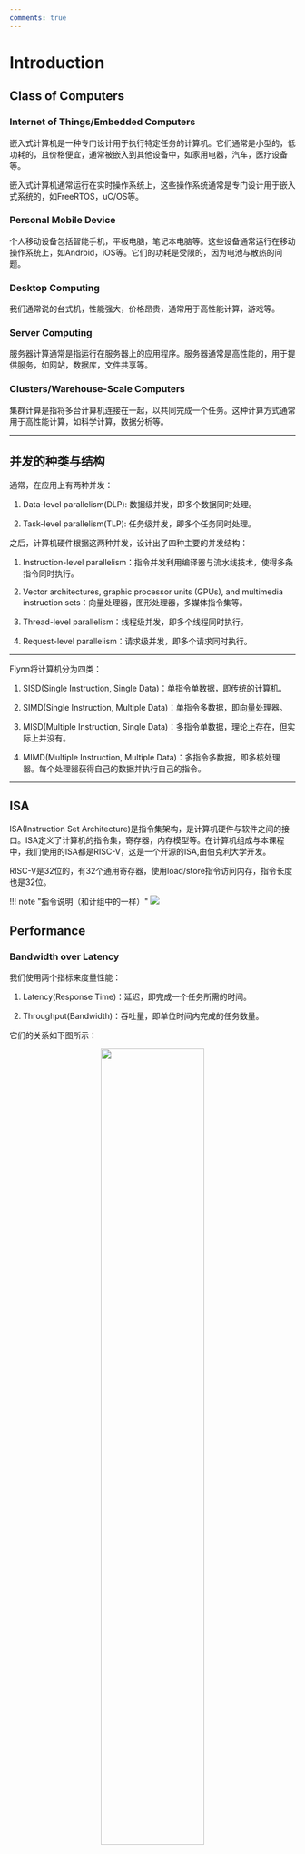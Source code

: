 ```yaml
---
comments: true
---
```


# Introduction

## Class of Computers

### Internet of Things/Embedded Computers

嵌入式计算机是一种专门设计用于执行特定任务的计算机。它们通常是小型的，低功耗的，且价格便宜，通常被嵌入到其他设备中，如家用电器，汽车，医疗设备等。

嵌入式计算机通常运行在实时操作系统上，这些操作系统通常是专门设计用于嵌入式系统的，如FreeRTOS，uC/OS等。

### Personal Mobile Device

个人移动设备包括智能手机，平板电脑，笔记本电脑等。这些设备通常运行在移动操作系统上，如Android，iOS等。它们的功耗是受限的，因为电池与散热的问题。

### Desktop Computing

我们通常说的台式机，性能强大，价格昂贵，通常用于高性能计算，游戏等。

### Server Computing

服务器计算通常是指运行在服务器上的应用程序。服务器通常是高性能的，用于提供服务，如网站，数据库，文件共享等。

### Clusters/Warehouse-Scale Computers

集群计算是指将多台计算机连接在一起，以共同完成一个任务。这种计算方式通常用于高性能计算，如科学计算，数据分析等。

---

## 并发的种类与结构

通常，在应用上有两种并发：

1. Data-level parallelism(DLP): 数据级并发，即多个数据同时处理。

2. Task-level parallelism(TLP): 任务级并发，即多个任务同时处理。

之后，计算机硬件根据这两种并发，设计出了四种主要的并发结构：

1. Instruction-level parallelism：指令并发利用编译器与流水线技术，使得多条指令同时执行。

2. Vector architectures, graphic processor units (GPUs), and multimedia instruction sets：向量处理器，图形处理器，多媒体指令集等。

3. Thread-level parallelism：线程级并发，即多个线程同时执行。

4. Request-level parallelism：请求级并发，即多个请求同时执行。

---

Flynn将计算机分为四类：

1. SISD(Single Instruction, Single Data)：单指令单数据，即传统的计算机。

2. SIMD(Single Instruction, Multiple Data)：单指令多数据，即向量处理器。

3. MISD(Multiple Instruction, Single Data)：多指令单数据，理论上存在，但实际上并没有。

4. MIMD(Multiple Instruction, Multiple Data)：多指令多数据，即多核处理器。每个处理器获得自己的数据并执行自己的指令。

---

## ISA

ISA(Instruction Set Architecture)是指令集架构，是计算机硬件与软件之间的接口。ISA定义了计算机的指令集，寄存器，内存模型等。在计算机组成与本课程中，我们使用的ISA都是RISC-V，这是一个开源的ISA,由伯克利大学开发。

RISC-V是32位的，有32个通用寄存器，使用load/store指令访问内存，指令长度也是32位。

!!! note "指令说明（和计组中的一样）"
    ![](../../image/i124.png)

## Performance

### Bandwidth over Latency

我们使用两个指标来度量性能：

1. Latency(Response Time)：延迟，即完成一个任务所需的时间。

2. Throughput(Bandwidth)：吞吐量，即单位时间内完成的任务数量。

它们的关系如下图所示：

<div align="center">
    <img src="../../../image/i125.png" width="60%">
    </div>

---

### Scaling of Transistor Performance and Wires


!!! definition "集成电路处理器的特征尺寸"
    特征尺寸(Feature Size)是指晶体管在X和Y方向上的最小尺寸。

特征尺寸越小,，晶体管的数量就越多，性能就越高。

然而,当特征尺寸减小时,线路会变得更短,带来的是更糟糕的电阻与电容


---

## Trends in Power and Energy in Integrated Circuits

当我们比较两个处理器的效率时,不应该比较它们的平均功率,而应该比较它们在同一任务上的能量消耗.因为功率更大的处理器可能在同一任务上更快,从而消耗更少的能量.

### Energy and Power Within a Microprocessor

+ dynamic energy:用来转换晶体管状态的能量

    - 如果脉冲是$0 \rightarrow 1 \rightarrow 0$或者$1 \rightarrow 0 \rightarrow 1$,那么:

        $$
        Energy_{dynamic} \propto Capacitive load \times Voltage^2 
        $$

    - 如果脉冲是$0 \rightarrow 1 \rightarrow 0$或者$1 \rightarrow 0 \rightarrow 1$,那么:

        $$
        Energy_{dynamic} \propto Capacitive load \times Voltage^2 \times \frac{1}{2}
        $$
    
+ power:功率是单位时间内消耗的能量

    $$
    Power_{dynamic} \propto Capacitive load \times Voltage^2 \times \frac{1}{2} \times Switech\text{_}Frequency
    $$

    对于一个固定的任务,降低时钟频率可以降低功率,但不会减少总的能量消耗.所以,超频有风险.

    但是很显然,降低电压可以显著减少能量与功率,所以近些年的处理器都在努力降低电压.

+ Static Energy:
    能量泄露导致的损耗.

---


为了提高能量效率,同时保持时钟频率与电压稳定,有如下技术:

1. Do nothing well:将不活跃的模块关闭,来节约能量

2. Dynamic voltage-frequency scaling (DVFS): 在低活跃状态下降低时钟频率和电压

3. Design for the typical case: 对于笔记本等经常空闲的设备,设置待机状态

4. Overclocking:超频,让芯片更猛,直到温度太高

### Trends in Cost

#### 时间,产量与商业化的影响

+ 时间:即使工艺没有改进,制造计算机的成本也会随着时间流逝而下降

    + 学习曲线(Learning Curve):制造成本随时间下降的曲线

    + 学习曲线可通过产出(yield)测量

+ 产量:产量的提高会降低成本

    - 减少了走完学习曲线(积累经验)所需的时间，因为学习曲线部分与制造的系统(或芯片)数量成正比

    - 产量的提高会提高购买与制造效率.
    
    - 减少了每台计算机必须摊销的开发成本量，从而使成本和销售价格更加接近并仍然获利。

+ 商业化:供应商的竞争会导致成本降低.

#### Cost of an Integrated Circuit

集成电路的成本计算公式为：

$$
\text{Cost of integrated circuit}=\frac{\text{Cost of die} + \text{Cost of testing die} + \text{Cost of packaging and final test}}{\text{Final test yield}}
​$$

每个晶片(die)的成本为:

$$
\text{Cost of die}=\frac{\text{Cost of wafer}}{\text{Dies per wafer}\times\text{Die yield}}
​$$

而一个晶圆(wafer)上的晶片数目为:

$$
\text{Dies per wafer}=\frac{\pi\times(\frac{\text{Wafer diameter}}{2})^2}{\text{Die area}}−\frac{\pi\times\text{Wafer diameter}}{\sqrt{2\times\text{Die area}}}​
$$

当然,一个晶圆上的晶片并不都是合格的,我们假设缺陷随机分布于晶圆上,且产量与制造过程的复杂性成反比,有如下公式:

$$
\text{Die yield}=\text{Wafer yield}\times\frac{1}{(1+\text{Defects per unit area}\times\text{Die area})^N}​
$$

这里的Die yield指的是好的晶片产出,N是process-complexity factor(过程复杂性因子),衡量制造的困难程度.

## Dependability

见计组[Measure](../Comcompose/Ch6.md#measure)与[Raid](../Comcompose/Ch6.md#raid)章节    


## Measurement

为了衡量计算机的性能,我们引入如下两个概念:

+ Execution Time:执行时间,即完成一个任务所需的时间
    - 最直接的定义方法是`Wall-Clock Time/response time/elapsed time`,指的是完成一项任务所需的时间,包括所有的等待时间,如I/O,内存访问等

    - 另一种定义方法是`CPU Time`,指的是CPU实际执行指令所需的时间,不包括I/O,内存访问等等待时间

        - CPU time = Instruction count × CPI × Clock cycle time

        - CPI = Clock cycles per instruction

        - Clock cycle time = 1 / Clock frequency

        - CPU time = Instruction count / Clock frequency × CPI

    - `Workload`也是一种用来衡量计算机性能的方法,也即在给定一组任务(包括用户任务与系统任务)下的处理时间.

+ Throughput:吞吐量,即单位时间内完成的任务数量

    - 通过`Throughput = 1 / Execution time`来计算

    - 也可以通过`Throughput = Instruction count / CPU time`来计算

    - 也可以通过`Throughput = Instruction count / (Instruction count / Clock frequency × CPI)`来计算

    - 也可以通过`Throughput = Clock frequency / CPI`来计算

## Benchmark

<strike>感觉不会考,不记了</strike>

## SPECRatio

SPECRatio是SPEC基准测试的结果,用于衡量计算机性能.它是通过将计算机的执行时间与参考计算机的执行时间进行比较来计算的.
SPECRatio的计算公式为:
$$
SPECRatio = \frac{Execution time of reference computer}{Execution time of computer under test}
$$

那么在比较两个计算机的性能时,公式如下:
$$
\frac{\text{SPECRatio of computer A}}{\text{SPECRatio of computer B}} = \frac{\text{Execution time of computer B}}{\text{Execution time of computer A}}
$$

由于SPEC是一个比值,在计算平均值时,我们使用几何平均数,而不是算术平均数.所以,我们使用如下公式来计算平均值:
$$
SPECRatio_{geometric} = \sqrt[n]{SPECRatio_1 \times SPECRatio_2 \times ... \times SPECRatio_n}
$$

---

## Quantitative Principles

Amdahl's Law:阿姆达尔定律,用于衡量计算机性能的提升与程序的并行化程度之间的关系.它的公式为:
$$
\text{New Execution Time} = \text{Old Execution Time} \times (1 - P) + \frac{\text{Old Execution Time} \times P}{N}
$$
其中,P是程序中可以并行化的部分,而N是并行化的程度.当P=1时,Speedup=N,即完全并行化.当P=0时,Speedup=1,即完全串行化.

对此的加速比为
$$
Speedup = \frac{1}{(1 - P) + \frac{P}{N}}
$$

因此,如果我们只能加速整个任务中占比为P的部分,加速比最多为
$$
Speedup = \frac{1}{(1 - P)}
$$